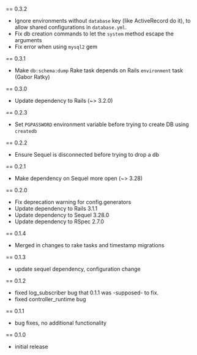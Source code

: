 == 0.3.2
* Ignore environments without `database` key (like ActiveRecord do it), to allow
  shared configurations in `database.yml`.
* Fix db creation commands to let the `system` method escape the arguments
* Fix error when using `mysql2` gem

== 0.3.1
* Make `db:schema:dump` Rake task depends on Rails `environment` task (Gabor Ratky)

== 0.3.0
* Update dependency to Rails (~> 3.2.0)

== 0.2.3
* Set `PGPASSWORD` environment variable before trying to create DB using `createdb`

== 0.2.2
* Ensure Sequel is disconnected before trying to drop a db

== 0.2.1
* Make dependency on Sequel more open (~> 3.28)

== 0.2.0
* Fix deprecation warning for config.generators
* Update dependency to Rails 3.1.1
* Update dependency to Sequel 3.28.0
* Update dependency to RSpec 2.7.0

== 0.1.4
* Merged in changes to rake tasks and timestamp migrations

== 0.1.3
* update sequel dependency, configuration change

== 0.1.2
* fixed log_subscriber bug that 0.1.1 was -supposed- to fix.
* fixed controller_runtime bug

== 0.1.1
* bug fixes, no additional functionality

== 0.1.0
* initial release
